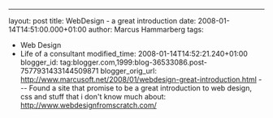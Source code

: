 ---
layout: post
title: WebDesign - a great introduction
date: 2008-01-14T14:51:00.000+01:00
author: Marcus Hammarberg
tags:
  - Web
Design
  - Life of a consultant
modified_time: 2008-01-14T14:52:21.240+01:00
blogger_id: tag:blogger.com,1999:blog-36533086.post-7577931433144509871
blogger_orig_url: http://www.marcusoft.net/2008/01/webdesign-great-introduction.html ---
Found a site that promise to be a great introduction to web design, css
and stuff that i don't know much about:
<http://www.webdesignfromscratch.com/>
